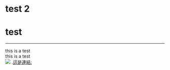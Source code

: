 # test 2
# test
---
this is a test <br>
this is a test <br>
![](https://blog.desdelinux.net/wp-content/uploads/2021/03/github.jpg)
.[這是連結:](https://tw.stock.yahoo.com/)

